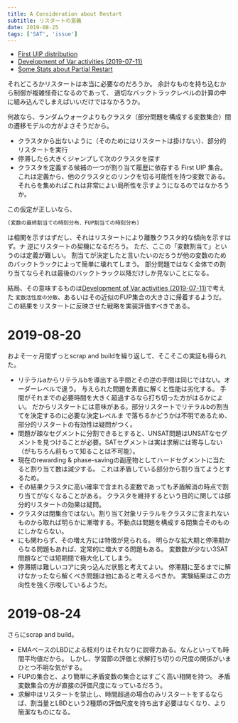```yaml
---
title: A Consideration about Restart
subtitle: リスタートの意義
date: 2019-08-25
tags: ['SAT', 'issue']
---
```


- [First UIP distribution](/2019/2019-07-21-first-UIP-distribution/)
- [Development of Var activities (2019-07-11)](/2019/2019-07-11-varact-distribution/)
- [Some Stats about Partial Restart](/2019/4f2a110a30ee837b/obs/)

それどころかリスタートは本当に必要なのだろうか。
余計なものを持ち込むから制御が複雑怪奇になるのであって、
適切なバックトラックレベルの計算の中に組み込んでしまえばいいだけではなかろうか。

何故なら、ランダムウォークよりもクラスタ（部分問題を構成する変数集合）間の遷移モデルの方がよさそうだから。

- クラスタから出ないように（そのためにはリスタートは掛けない）、部分的リスタートを実行
- 停滞したら大きくジャンプして次のクラスタを探す
- クラスタを定義する候補の一つが割り当て履歴に依存する First UIP 集合。
  これは定義から、他のクラスタとのリンクを切る可能性を持つ変数である。
  それらを集めればこれは非常によい局所性を示すようになるのではなかろうか。

この仮定が正しいなら、

```tex
(変数の最終割当ての時刻分布、FUP割当ての時刻分布)
```

は相関を示すはずだし、それはリスタートにより離散クラスタ的な傾向を示すはず。ナ
逆にリスタートの契機になるだろう。
ただ、ここの「変数割当て」というのは定義が難しい。
割当てが決定したと言いたいのだろうが他の変数のためのバックトラックによって簡単に壊れてしまう。
部分問題ではなく全体での割り当てならそれは最後のバックトラック以降だけしか見ないことになる。

結局、その意味するものは[Development of Var activities (2019-07-11)](/2019/2019-07-11-varact-distribution/)で考えた
`変数活性度の分散`、あるいはその近似のFUP集合の大きさに帰着するようだ。
この結果をリスタートに反映させた戦略を実装評価すべきである。


# 2019-08-20

およそ一ヶ月間ずっとscrap and buildを繰り返して、そこそこの実証も得られた。

- リテラルaからリテラルbを導出する手間とその逆の手間は同じではない。オーダーレベルで違う。
  与えられた問題を素直に解くと性能は劣化する。
  手間がそれまでの必要時間を大きく超過するなら打ち切った方がはるかによい。
  だからリスタートには意味がある。部分リスタートでリテラルbの割当てを決定するのに必要な決定レベルま
  で落ちるかどうかは不明であるため、部分的リスタートの有効性は疑問がつく。
- 問題が疎なセグメントに分割できるとすると、UNSAT問題はUNSATなセグメントを見つけることが必要。SATセグメントは実は求解には寄与しない（がもちろん前もって知ることは不可能）。
- 現在のrewarding & phase-savingの副産物としてハードセグメントに当たると割り当て数は減少する。
  これは矛盾している部分から割り当てようとするため。
- その結果クラスタに高い確率で含まれる変数であっても矛盾解消の時点で割り当てがなくなることがある。
  クラスタを維持するという目的に関しては部分的リスタートの効果は疑問。
- クラスタは閉集合ではない。割り当て対象リテラルをクラスタに含まれないものから取れば明らかに漸増する。不動点は問題を構成する閉集合そのものにしかならない。
- にも関わらず、その増え方には特徴が見られる。
  明らかな拡大期と停滞期からなる問題もあれば、定常的に増大する問題もある。
  変数数が少ない3SAT問題などでは短期間で極大化してしまう。
- 停滞期は難しいコアに突っ込んだ状態と考えてよい。
  停滞期に至るまでに解けなかったなら解くべき問題は他にあると考えるべきか。
  実験結果はこの方向性を強く示唆しているようだ。

# 2019-08-24

さらにscrap and build。

- EMAベースのLBDによる枝刈りはそれなりに説得力ある。なんといっても時間平均値だから。
  しかし、学習節の評価と求解打ち切りの尺度の関係がいまひとつ不明な気がする。
- FUPの集合と、より簡単に矛盾変数の集合とはすごく高い相関を持つ。
  矛盾変数集合の方が直接の評価尺度になっているだろう。
- 求解中はリスタートを禁止し、時間超過の場合のみリスタートをするならば、割当量とLBDという2種類の評価尺度を持ち出す必要はなくなり、より簡潔なものになる。
